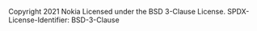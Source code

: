 Copyright 2021 Nokia
Licensed under the BSD 3-Clause License.
SPDX-License-Identifier: BSD-3-Clause
